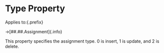# Type Property

Applies to:{.prefix}

→[##.##.Assignment]{.info}

This property specifies the assignment type. 0 is insert, 1 is update, and
2 is delete.

